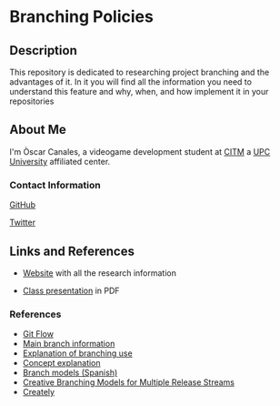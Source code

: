# Branching Policies

## Description

This repository is dedicated to researching project branching and the advantages of it.
In it you will find all the information you need to understand this feature and why, when, and how implement it in your repositories

## About Me
I'm Òscar Canales, a videogame development student at [CITM](https://www.citm.upc.edu/) a [UPC University](https://www.upc.edu/ca) affiliated center.

### Contact Information
[GitHub](https://github.com/Osvak)

[Twitter](https://twitter.com/CEOscar_)

## Links and References

- [Website](https://osvak.github.io/Branching-Policies/) with all the research information

- [Class presentation](https://github.com/Osvak/Branching-Policies/blob/main/docs/Branching%20Policices.pdf) in PDF

### References

- [Git Flow](https://www.atlassian.com/git/tutorials/comparing-workflows/gitflow-workflow)
- [Main branch information](https://docs.microsoft.com/en-us/azure/devops/repos/git/branch-policies-overview?view=azure-devops)
- [Explanation of branching use](https://git-scm.com/book/en/v2/Git-Branching-Branches-in-a-Nutshell)
- [Concept explanation](https://www.atlassian.com/continuous-delivery/continuous-deployment#:~:text=Continuous%20Deployment%20(CD)%20is%20a,cycle%20has%20evolved%20over%20time.)
- [Branch models (Spanish)](https://www.youtube.com/playlist?list=PLZVwXPbHD1KM5oLAmhz-HHRIMhaOEXku5)
- [Creative Branching Models for Multiple Release Streams](https://www.youtube.com/watch?v=bCU_D7EHqLg&t=1563s)
- [Creately](https://creately.com/)
